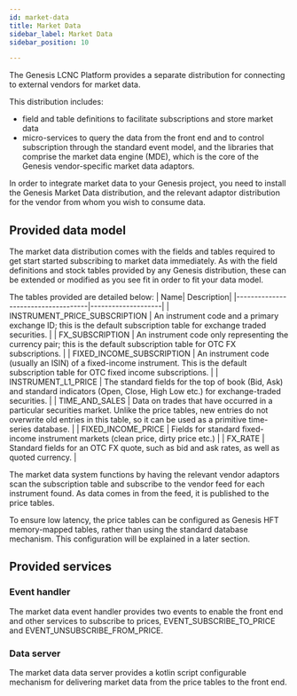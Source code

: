 ```yaml
---
id: market-data
title: Market Data
sidebar_label: Market Data
sidebar_position: 10

---
```

The Genesis LCNC Platform provides a separate distribution for connecting to external vendors for market data. 

This distribution includes:

- field and table definitions to facilitate subscriptions and store market data
- micro-services to query the data from the front end and to control subscription through the standard event model, and the libraries that comprise the market data engine (MDE), which is the core of the Genesis vendor-specific market data adaptors.

In order to integrate market data to your Genesis project, you need to install the Genesis Market Data distribution, and the relevant adaptor distribution for the vendor from whom you wish to consume data.

## Provided data model
The market data distribution comes with the fields and tables required to get start started subscribing to market data immediately. As with the field definitions and stock tables provided by any Genesis distribution, these can be extended or modified as you see fit in order to fit your data model.

The tables provided are detailed below:
| Name| Description|
|------------------------------------|--------------------|
| INSTRUMENT_PRICE_SUBSCRIPTION | An instrument code and a primary exchange ID; this is the default subscription table for exchange traded securities. | 
| FX_SUBSCRIPTION | An instrument code only representing the currency pair; this is the default subscription table for OTC FX subscriptions. |
| FIXED_INCOME_SUBSCRIPTION | An instrument code (usually an ISIN) of a fixed-income instrument. This is the default subscription table for OTC fixed income subscriptions. |
| INSTRUMENT_L1_PRICE | The standard fields for the top of book (Bid, Ask) and standard indicators (Open, Close, High Low etc.) for exchange-traded securities. |
| TIME_AND_SALES | Data on trades that have occurred in a particular securities market. Unlike the price tables, new entries do not overwrite old entries in this table, so it can be used as a primitive time-series database. |
| FIXED_INCOME_PRICE | Fields for standard fixed-income instrument markets (clean price, dirty price etc.) | 
| FX_RATE | Standard fields for an OTC FX quote, such as bid and ask rates, as well as quoted currency. |

The market data system functions by having the relevant vendor adaptors scan the subscription table and subscribe to the vendor feed for each instrument found. As data comes in from the feed, it is published to the price tables.

To ensure low latency, the price tables can be configured as Genesis HFT memory-mapped tables, rather than using the standard database mechanism. This configuration will be explained in a later section.

## Provided services

### Event handler
The market data event handler provides two events to enable the front end and other services to subscribe to prices, EVENT_SUBSCRIBE_TO_PRICE and EVENT_UNSUBSCRIBE_FROM_PRICE.

### Data server
The market data data server provides a kotlin script configurable mechanism for delivering market data from the price tables to the front end.

